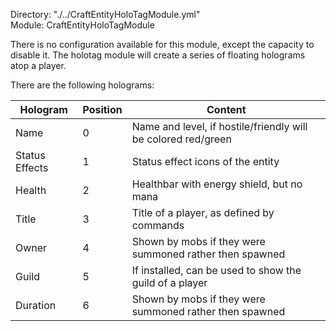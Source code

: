 Directory: "./../CraftEntityHoloTagModule.yml"  
Module: CraftEntityHoloTagModule

There is no configuration available for this module, except the capacity to disable it. The holotag module will create a series of floating holograms atop a player.

There are the following holograms:

| Hologram | Position | Content |
|-|-|-|
| Name | 0 | Name and level, if hostile/friendly will be colored red/green |
| Status Effects | 1 | Status effect icons of the entity |
| Health | 2 | Healthbar with energy shield, but no mana |
| Title | 3 | Title of a player, as defined by commands |
| Owner | 4 | Shown by mobs if they were summoned rather then spawned |
| Guild | 5 | If installed, can be used to show the guild of a player |
| Duration | 6 | Shown by mobs if they were summoned rather then spawned |